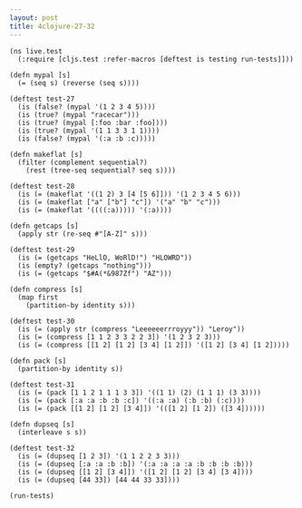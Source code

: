 ```yaml
---
layout: post
title: 4clojure-27-32
---
```


<pre><code class="language-klipse">(ns live.test
  (:require [cljs.test :refer-macros [deftest is testing run-tests]]))
  
(defn mypal [s]
  (= (seq s) (reverse (seq s))))

(deftest test-27
  (is (false? (mypal '(1 2 3 4 5))))
  (is (true? (mypal "racecar")))
  (is (true? (mypal [:foo :bar :foo])))
  (is (true? (mypal '(1 1 3 3 1 1))))
  (is (false? (mypal '(:a :b :c)))))

(defn makeflat [s]
  (filter (complement sequential?)
    (rest (tree-seq sequential? seq s))))

(deftest test-28
  (is (= (makeflat '((1 2) 3 [4 [5 6]])) '(1 2 3 4 5 6)))
  (is (= (makeflat ["a" ["b"] "c"]) '("a" "b" "c")))
  (is (= (makeflat '((((:a))))) '(:a))))

(defn getcaps [s]
  (apply str (re-seq #"[A-Z]" s)))

(deftest test-29
  (is (= (getcaps "HeLlO, WoRlD!") "HLOWRD"))
  (is (empty? (getcaps "nothing")))
  (is (= (getcaps "$#A(*&987Zf") "AZ")))

(defn compress [s]
  (map first
    (partition-by identity s)))

(deftest test-30
  (is (= (apply str (compress "Leeeeeerrroyyy")) "Leroy"))
  (is (= (compress [1 1 2 3 3 2 2 3]) '(1 2 3 2 3)))
  (is (= (compress [[1 2] [1 2] [3 4] [1 2]]) '([1 2] [3 4] [1 2]))))
  
(defn pack [s]
  (partition-by identity s))

(deftest test-31
  (is (= (pack [1 1 2 1 1 1 3 3]) '((1 1) (2) (1 1 1) (3 3))))
  (is (= (pack [:a :a :b :b :c]) '((:a :a) (:b :b) (:c))))
  (is (= (pack [[1 2] [1 2] [3 4]]) '(([1 2] [1 2]) ([3 4])))))
  
(defn dupseq [s]
  (interleave s s))

(deftest test-32
  (is (= (dupseq [1 2 3]) '(1 1 2 2 3 3)))
  (is (= (dupseq [:a :a :b :b]) '(:a :a :a :a :b :b :b :b)))
  (is (= (dupseq [[1 2] [3 4]]) '([1 2] [1 2] [3 4] [3 4])))
  (is (= (dupseq [44 33]) [44 44 33 33])))

(run-tests)
</code></pre>
